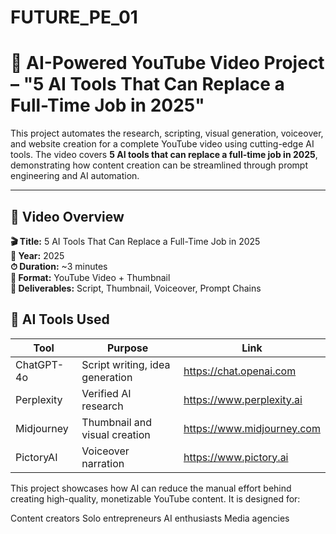 # FUTURE_PE_01
# 🎥 AI-Powered YouTube Video Project – "5 AI Tools That Can Replace a Full-Time Job in 2025"

This project automates the research, scripting, visual generation, voiceover, and website creation for a complete YouTube video using cutting-edge AI tools. The video covers **5 AI tools that can replace a full-time job in 2025**, demonstrating how content creation can be streamlined through prompt engineering and AI automation.

---

## 📌 Video Overview

**🎬 Title:** 5 AI Tools That Can Replace a Full-Time Job in 2025  
**📅 Year:** 2025  
**⏱ Duration:** ~3 minutes  
**📢 Format:** YouTube Video + Thumbnail  
**📁 Deliverables:** Script, Thumbnail, Voiceover, Prompt Chains

## 🧠 AI Tools Used

| Tool         | Purpose                              | Link                                 |
|--------------|---------------------------------------|-------------------------------------|
| ChatGPT-4o   | Script writing, idea generation       | https://chat.openai.com             |
| Perplexity   | Verified AI research                  | https://www.perplexity.ai           |
| Midjourney   | Thumbnail and visual creation         | https://www.midjourney.com          |
| PictoryAI    | Voiceover narration                   | https://www.pictory.ai           |


This project showcases how AI can reduce the manual effort behind creating high-quality, monetizable YouTube content. It is designed for:

Content creators
Solo entrepreneurs
AI enthusiasts
Media agencies

